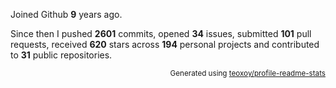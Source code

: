 Joined Github **9** years ago.

Since then I pushed **2601** commits, opened **34** issues, submitted **101** pull requests, received **620** stars across **194** personal projects and contributed to **31** public repositories.

<p align="right"><sub>Generated using <a href="https://github.com/marketplace/actions/profile-readme-stats">teoxoy/profile-readme-stats</a></sub></p>
